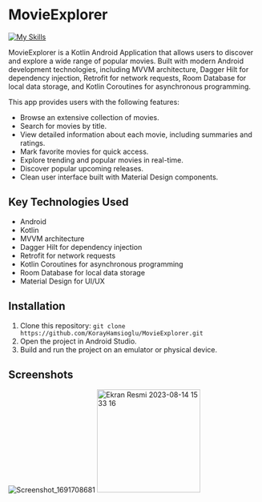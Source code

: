 # MovieExplorer

[![My Skills](https://skillicons.dev/icons?i=kotlin,androidstudio&theme=light)](https://skillicons.dev)

MovieExplorer is a Kotlin Android Application that allows users to discover and explore a wide range of popular movies. Built with modern Android development technologies, including MVVM architecture, Dagger Hilt for dependency injection, Retrofit for network requests, Room Database for local data storage, and Kotlin Coroutines for asynchronous programming.

This app provides users with the following features:

- Browse an extensive collection of movies.
- Search for movies by title.
- View detailed information about each movie, including summaries and ratings.
- Mark favorite movies for quick access.
- Explore trending and popular movies in real-time.
- Discover popular upcoming releases.
- Clean user interface built with Material Design components.

## Key Technologies Used
- Android
- Kotlin
- MVVM architecture
- Dagger Hilt for dependency injection
- Retrofit for network requests
- Kotlin Coroutines for asynchronous programming
- Room Database for local data storage
- Material Design for UI/UX

## Installation
1. Clone this repository: `git clone https://github.com/KorayHamsioglu/MovieExplorer.git`
2. Open the project in Android Studio.
3. Build and run the project on an emulator or physical device.


## Screenshots


![Screenshot_1691708681](https://github.com/KorayHamsioglu/MovieExplorer/assets/87299676/4b09e7f7-81b6-413b-8b7f-34528c394f3b) <img width="206" alt="Ekran Resmi 2023-08-14 15 33 16" src="https://github.com/KorayHamsioglu/MovieExplorer/assets/87299676/a2554bb2-7312-4741-a388-f7649f655ca0">


